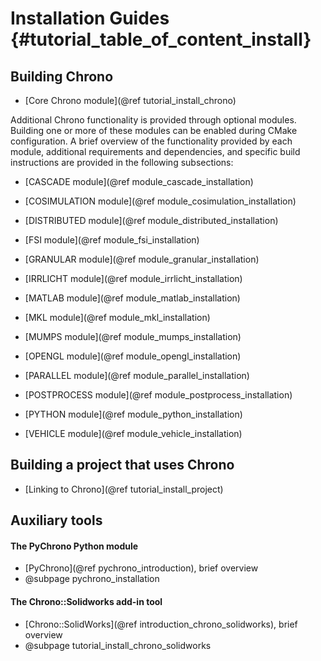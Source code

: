 Installation Guides {#tutorial_table_of_content_install}
==========================

## Building Chrono

-   [Core Chrono module](@ref tutorial_install_chrono)

Additional Chrono functionality is provided through optional modules. Building one or more of these modules can be enabled during CMake configuration. A brief overview of the functionality provided by each module, additional requirements and dependencies, and specific build instructions are provided in the following subsections:

-   [CASCADE module](@ref module_cascade_installation)

-   [COSIMULATION module](@ref module_cosimulation_installation)

-   [DISTRIBUTED module](@ref module_distributed_installation)

-   [FSI module](@ref module_fsi_installation)

-   [GRANULAR module](@ref module_granular_installation)

-   [IRRLICHT module](@ref module_irrlicht_installation)

-   [MATLAB module](@ref module_matlab_installation)

-   [MKL module](@ref module_mkl_installation)

-   [MUMPS module](@ref module_mumps_installation)

-   [OPENGL module](@ref module_opengl_installation)

-   [PARALLEL module](@ref module_parallel_installation)

-   [POSTPROCESS module](@ref module_postprocess_installation) 

-   [PYTHON module](@ref module_python_installation)

-   [VEHICLE module](@ref module_vehicle_installation)	


## Building a project that uses Chrono

-   [Linking to Chrono](@ref tutorial_install_project)

## Auxiliary tools

#### The PyChrono Python module

- [PyChrono](@ref pychrono_introduction), brief overview
- @subpage pychrono_installation


#### The Chrono::Solidworks add-in tool

- [Chrono::SolidWorks](@ref introduction_chrono_solidworks), brief overview
- @subpage tutorial_install_chrono_solidworks
  